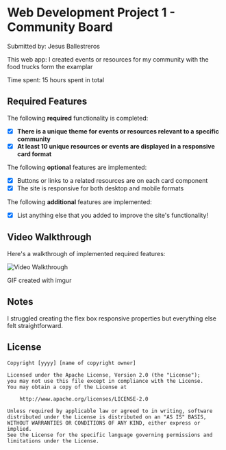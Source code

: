 # Web Development Project 1 - Community Board

Submitted by: Jesus Ballestreros

This web app: I created events or resources for my community with the food trucks form the examplar

Time spent: 15 hours spent in total

## Required Features

The following **required** functionality is completed:

- [x] **There is a unique theme for events or resources relevant to a specific community**
- [x] **At least 10 unique resources or events are displayed in a responsive card format**

The following **optional** features are implemented:

- [x] Buttons or links to a related resources are on each card component
- [x] The site is responsive for both desktop and mobile formats

The following **additional** features are implemented:

- [x] List anything else that you added to improve the site's functionality!

## Video Walkthrough

Here's a walkthrough of implemented required features:

<img src='https://imgur.com/a/nSOYkMB' title='Video Walkthrough' width='' alt='Video Walkthrough' />

<!-- Replace this with whatever GIF tool you used! -->

GIF created with imgur

## Notes

I struggled creating the flex box responsive properties but everything else felt straightforward.

## License

    Copyright [yyyy] [name of copyright owner]

    Licensed under the Apache License, Version 2.0 (the "License");
    you may not use this file except in compliance with the License.
    You may obtain a copy of the License at

        http://www.apache.org/licenses/LICENSE-2.0

    Unless required by applicable law or agreed to in writing, software
    distributed under the License is distributed on an "AS IS" BASIS,
    WITHOUT WARRANTIES OR CONDITIONS OF ANY KIND, either express or implied.
    See the License for the specific language governing permissions and
    limitations under the License.
